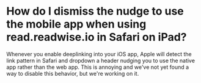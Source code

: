 # How do I dismiss the nudge to use the mobile app when using read.readwise.io in Safari on iPad?

Whenever you enable deeplinking into your iOS app, Apple will detect the link pattern in Safari and dropdown a header nudging you to use the native app rather than the web app. This is annoying and we've not yet found a way to disable this behavior, but we're working on it.
